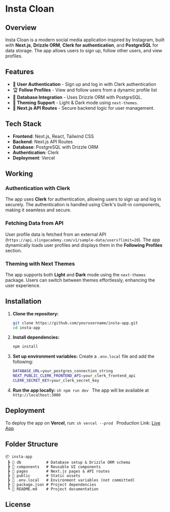# Insta Cloan

## Overview
Insta Cloan is a modern social media application inspired by Instagram, built with **Next.js**, **Drizzle ORM**, **Clerk for authentication**, and **PostgreSQL** for data storage. The app allows users to sign up, follow other users, and view profiles.

## Features
- 🔐 **User Authentication** - Sign up and log in with Clerk authentication
- 🏆 **Follow Profiles** - View and follow users from a dynamic profile list
- 📄 **Database Integration** - Uses Drizzle ORM with PostgreSQL.
- 🎨 **Theming Support** - Light & Dark mode using `next-themes`.
- 🚀 **Next.js API Routes** - Secure backend logic for user management.

## Tech Stack
- **Frontend**: Next.js, React, Tailwind CSS
- **Backend**: Next.js API Routes
- **Database**: PostgreSQL with Drizzle ORM
- **Authentication**: Clerk
- **Deployment**: Vercel

## Working
### Authentication with Clerk
The app uses **Clerk** for authentication, allowing users to sign up and log in securely. The authentication is handled using Clerk's built-in components, making it seamless and secure.

### Fetching Data from API
User profile data is fetched from an external API (`https://api.slingacademy.com/v1/sample-data/users?limit=20`). The app dynamically loads user profiles and displays them in the **Following Profiles** section.

### Theming with Next Themes
The app supports both **Light** and **Dark** mode using the `next-themes` package. Users can switch between themes effortlessly, enhancing the user experience.

## Installation

1. **Clone the repository:**
   ```sh
   git clone https://github.com/yourusername/insta-app.git
   cd insta-app
   ```

2. **Install dependencies:**
   ```sh
   npm install
   ```

3. **Set up environment variables:**
   Create a `.env.local` file and add the following:
   ```sh
   DATABASE_URL=your_postgres_connection_string
   NEXT_PUBLIC_CLERK_FRONTEND_API=your_clerk_frontend_api
   CLERK_SECRET_KEY=your_clerk_secret_key
   ```

4. **Run the app locally:**
   ``sh
   npm run dev
   ``
   The app will be available at `http://localhost:3000`

## Deployment
To deploy the app on **Vercel**, run:
``sh
vercel --prod
``
Production Link: [Live App](https://insta-gamma-three.vercel.app/)

## Folder Structure
```
📦 insta-app
 ┣ 📂 db           # Database setup & Drizzle ORM schema
 ┣ 📂 components   # Reusable UI components
 ┣ 📂 pages        # Next.js pages & API routes
 ┣ 📂 public       # Static assets
 ┣ 📜 .env.local   # Environment variables (not committed)
 ┣ 📜 package.json # Project dependencies
 ┗ 📜 README.md    # Project documentation
```

## License


